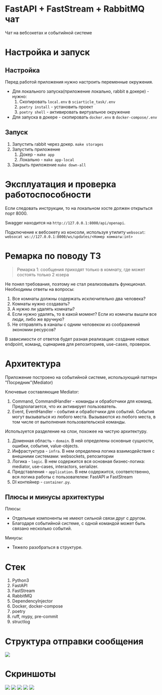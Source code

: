 # FastAPI + FastStream + RabbitMQ чат

Чат на вебсокетах и событийной системе

# Настройка и запуск

## Настройка

Перед работой приложения нужно настроить переменные окружения.

- Для локального запуска(приложение локально, rabbit в докере) - нужно:
  1. Скопировать `local.env` в `sciarticle_task/.env`
  2. `poetry install` - установить проект
  3. `poetry shell` - активировать виртуальное окружение
- Для запуска в докере - скопировать `docker.env` в `docker-compose/.env`

## Запуск

1. Запустить rabbit через докер. `make storages`
2. Запустить приложение
   1. Докер - `make app`
   2. Локально - `make app-local`
3. Закрыть приложение `make down-all`

# Эксплуатация и проверка работоспособности

Если следовать инструкции, то на локальном хосте должен открыться порт 8000.

Swagger находится на `http://127.0.0.1:8000/api/openapi`.

Подключение к вебсокету из консоли, используя утилиту `websocat`: `websocat ws://127.0.0.1:8000/ws/updates/<Номер комнаты:int>`

# Ремарка по поводу ТЗ

> Ремарка 1:  сообщения приходят только в комнату, где может состоять только 2 юзера

Не понял требования, поэтому не стал реализовывать функционал.
Необходимы ответы на вопросы:
1. Все комнаты должны содержать исключительно два человека?
2. Комнаты нужно создавать?
3. А нужно ли удалять комнаты?
4. Если нужно удалять, то в какой момент? Если из комнаты вышли все люди, либо же вручную?
5. Не отправлять в каналы с одним человеком из соображений экономии ресурсов?

В зависимости от ответов будет разная реализация: создание новых endpoint, команд, сценариев для репозиториев, use-cases, проверок.

# Архитектура

Приложение построено на событийной системе, использующий паттерн "Посредник"(Mediator)

Ключевые составляющие Mediator:
1. Command, CommandHandler - команды и обработчики для команд. Предполагается, что их активирует пользователь.
2. Event, EventHandler - события и обработчики для событий. События могут вызываться из любого места. Вызываются из любого места, в том числе от выполнения пользовательской команды.

Используется разделение на слои, похожее на чистую архитектуру.

1. Доменная область - `domain`. В ней определены основные сущности, ошибки, события, value-objects.
2. Инфрастуктура - `infra`. В нем определена логика взаимодействия с внешними системами: websockets, репозитории
3. Логика - `logic`. В нем содержится вся основная бизнес-логика: mediator, use-cases, interactors, serializer.
4. Представления - `application`. В нем содержится, соответственно, вся логика работы с пользователем: FastAPI и FastStream
5. DI контейнер - `container.py`.

## Плюсы и минусы архитектуры

Плюсы:
- Отдельные компоненты не имеют сильной связи друг с другом.
- Благодаря событийной системе, с одной командой может быть связано несколько событий.

Минусы:
- Тяжело разобраться в структуре.

# Стек

1. Python3
2. FastAPI
3. FastStream
4. RabbitMQ
5. DependencyInjector
6. Docker, docker-compose
7. poetry
8. ruff, mypy, pre-commit
9. structlog

# Структура отправки сообщения

![](./diagrams/out/pipeline.png)

# Скриншоты

![](./static/swagger.png)
![](./static/endpoint.png)
![](./static/response.png)
![](./static/message_id.png)
![](./static/websocket.png)
